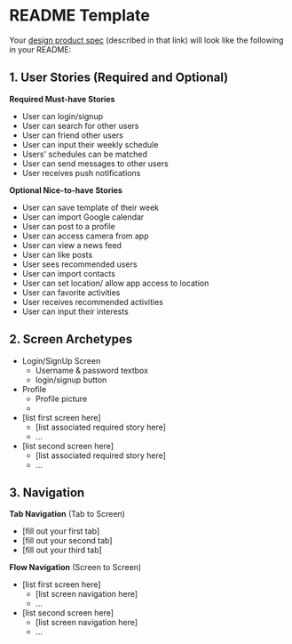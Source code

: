 
# README Template

Your [design product spec](https://hackmd.io/s/H1wGpVUh7) (described in that link) will look like the following in your README:

## 1. User Stories (Required and Optional)

**Required Must-have Stories**

 * User can login/signup
 * User can search for other users
 * User can friend other users
 * User can input their weekly schedule
 * Users' schedules can be matched
 * User can send messages to other users
 * User receives push notifications
 

**Optional Nice-to-have Stories**
 
 * User can save template of their week
 * User can import Google calendar
 * User can post to a profile
 * User can access camera from app
 * User can view a news feed
 * User can like posts
 * User sees recommended users
 * User can import contacts
 * User can set location/ allow app access to location
 * User can favorite activities
 * User receives recommended activities
 * User can input their interests
 
 
 
## 2. Screen Archetypes

 * Login/SignUp Screen
   * Username & password textbox
   * login/signup button
 * Profile
   * Profile picture
   * 
 * [list first screen here]
   * [list associated required story here]
   * ...
 * [list second screen here]
   * [list associated required story here]
   * ...

## 3. Navigation

**Tab Navigation** (Tab to Screen)

 * [fill out your first tab]
 * [fill out your second tab]
 * [fill out your third tab]

**Flow Navigation** (Screen to Screen)

 * [list first screen here]
   * [list screen navigation here]
   * ...
 * [list second screen here]
   * [list screen navigation here]
   * ...
